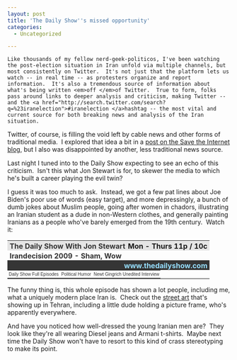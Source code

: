 ```yaml
---
layout: post
title: 'The Daily Show''s missed opportunity'
categories:
  - Uncategorized

---
```



    Like thousands of my fellow nerd-geek-politicos, I've been watching the post-election situation in Iran unfold via multiple channels, but most consistently on Twitter.  It's not just that the platform lets us watch -- in real time -- as protesters organize and report information.  It's also a tremendous source of information about what's being written <em>off </em>of Twitter.  True to form, folks pass around links to deeper analysis and criticism, making Twitter -- and the <a href="http://search.twitter.com/search?q=%23iranelection">#iranelection </a>hashtag -- the most vital and current source for both breaking news and analysis of the Iran situation.

Twitter, of course, is filling the void left by cable news and other forms of traditional media.  I explored that idea a bit in a <a href="http://www.savetheinternet.com/blog/09/06/15/iran-twitter-and-cnn-fail">post on the Save the Internet blog</a>, but I also was disappointed by another, less traditional news source.

Last night I tuned into to the Daily Show expecting to see an echo of this criticism.  Isn't this what Jon Stewart is for, to skewer the media to which he's built a career playing the evil twin?

I guess it was too much to ask.  Instead, we got a few pat lines about Joe Biden's poor use of words (easy target), and more depressingly, a bunch of dumb jokes about Muslim people, going after women in chadors, illustrating an Iranian student as a dude in non-Western clothes, and generally painting Iranians as a people who've barely emerged from the 19th century.  Watch it:
<table border="0" width="360">

<tr valign="middle" style="background-color:#e5e5e5;">
<td style="padding:2px 1px 0 5px;"><a href="http://www.thedailyshow.com/" target="_blank" style="color:#333;text-decoration:none;font-weight:bold;">The Daily Show With Jon Stewart</a></td>
<td style="padding:2px 5px 0;text-align:right;font-weight:bold;">Mon - Thurs 11p / 10c</td>
</tr>
<tr valign="middle" style="height:14px;">
<td style="padding:2px 1px 0 5px;" colspan="2"><a href="http://www.thedailyshow.com/video/index.jhtml?videoId=230114&amp;title=irandecision-2009-sham,-wow" target="_blank" style="color:#333;text-decoration:none;font-weight:bold;">Irandecision 2009 - Sham, Wow</a></td>
</tr>
<tr valign="middle" style="height:14px;background-color:#353535;">
<td style="padding:2px 5px 0;overflow:hidden;text-align:right;" colspan="2"><a href="http://www.thedailyshow.com/" target="_blank" style="color:#96deff;text-decoration:none;font-weight:bold;">www.thedailyshow.com</a></td>
</tr>
<tr valign="middle">
<td style="padding:0;" colspan="2"></td>
</tr>
<tr valign="middle" style="height:18px;">
<td style="padding:0;" colspan="2">
<table border="0" style="text-align:center;height:100%;margin:0;" width="100%">

<tr valign="middle">
<td style="padding:3px;"><a href="http://www.thedailyshow.com/full-episodes/index.jhtml" target="_blank" style="font:10px arial;color:#333;text-decoration:none;">Daily Show
Full Episodes</a></td>
<td style="padding:3px;"><a href="http://www.indecisionforever.com" target="_blank" style="font:10px arial;color:#333;text-decoration:none;">Political Humor</a></td>
<td style="padding:3px;"><a href="http://www.thedailyshow.com/video/index.jhtml?videoId=228277&amp;title=Newt-Gingrich-Unedited-Interview" target="_blank" style="font:10px arial;color:#333;text-decoration:none;">Newt Gingrich Unedited Interview</a></td>
</tr>

</table>
</td>
</tr>

</table>
The funny thing is, this whole episode has shown a lot people, including me, what a uniquely modern place Iran is.  Check out the <a href="http://fryingpanfireblog.wordpress.com/2009/06/14/images-for-a-new-age-tehran-street-art/">street art</a> that's showing up in Tehran, including a little dude holding a picture frame, who's apparently everywhere.

And have you noticed how well-dressed the young Iranian men are?  They look like they're all wearing Diesel jeans and Armani t-shirts.  Maybe next time the Daily Show won't have to resort to this kind of crass stereotyping to make its point.
  
